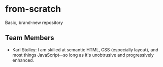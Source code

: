 # from-scratch
Basic, brand-new repository

## Team Members

* Karl Stolley: I am skilled at semantic HTML, CSS (especially layout), and most things
  JavaScript--so long as it's unobtrusive and progressively enhanced.
